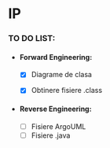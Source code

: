 # IP

### TO DO LIST:

 - #### Forward Engineering:
    - [x] Diagrame de clasa
    - [x] Obtinere fisiere .class
    
    
- #### Reverse Engineering: 
    - [ ] Fisiere ArgoUML
    - [ ] Fisiere .java
